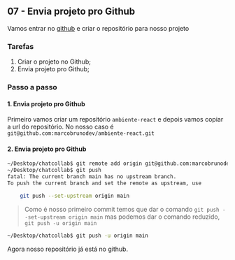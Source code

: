 ## 07 - Envia projeto pro Github

Vamos entrar no [github](https://github.com/) e criar o repositório para nosso projeto

### Tarefas

1. Criar o projeto no Github;
2. Envia projeto pro Github;

### Passo a passo

#### 1. Envia projeto pro Github

Primeiro vamos criar um repositório `ambiente-react` e depois vamos copiar a url do repositório. No nosso caso é `git@github.com:marcobrunodev/ambiente-react.git`

#### 2. Envia projeto pro Github

```bash
~/Desktop/chatcollab$ git remote add origin git@github.com:marcobrunodev/ambiente-react.git
~/Desktop/chatcollab$ git push
fatal: The current branch main has no upstream branch.
To push the current branch and set the remote as upstream, use

	git push --set-upstream origin main

```

> Como é nosso primeiro commit temos que dar o comando `git push --set-upstream origin main` mas podemos dar o comando reduzido, `git push -u origin main`

```bash
~/Desktop/chatcollab$ git push -u origin main
```

Agora nosso repositório já está no github.
